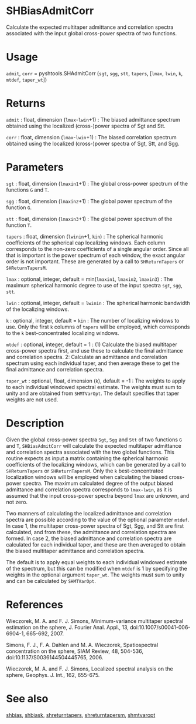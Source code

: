 # SHBiasAdmitCorr

Calculate the expected multitaper admittance and correlation spectra associated with the input global cross-power spectra of two functions.

# Usage

`admit`, `corr` = pyshtools.SHAdmitCorr (`sgt`, `sgg`, `stt`, `tapers`, [`lmax`, `lwin`, `k`, `mtdef`, `taper_wt`])

# Returns

`admit` : float, dimension (`lmax`-`lwin`+1) 
:   The biased admittance spectrum obtained using the localized (cross-)power spectra of Sgt and Stt.

`corr` : float, dimension (`lmax`-`lwin`+1) 
:   The biased correlation spectrum obtained using the localized (cross-)power spectra of Sgt, Stt, and Sgg.

# Parameters

`sgt` : float, dimension (`lmaxin1`+1)
:   The global cross-power spectrum of the functions `G` and `T`.

`sgg` : float, dimension (`lmaxin2`+1)
:   The global power spectrum of the function `G`.

`stt` : float, dimension (`lmaxin3`+1)
:   The global power spectrum of the function `T`.

`tapers` : float, dimension (`lwinin`+1, `kin`)
:   The spherical harmonic coefficients of the spherical cap localizing windows. Each column corresponds to the non-zero coefficients of a single angular order. Since all that is important is the power spectrum of each window, the exact angular order is not important. These are generated by a call to `SHReturnTapers` or `SHReturnTapersM`.

`lmax` : optional, integer, default = min(`lmaxin1`, `lmaxin2`, `lmaxin3`)
:   The maximum spherical harmonic degree to use of the input spectra `sgt`, `sgg`, `stt`.

`lwin` : optional, integer, default = `lwinin`
:   The spherical harmonic bandwidth of the localizing windows.

`k` : optional, integer, default = `kin`
:   The number of localizing windows to use. Only the first `k` columns of `tapers` will be employed, which corresponds to the `k` best-concentrated localizing windows.

`mtdef` : optional, integer, default = 1
:   (1) Calculate the biased multitaper cross-power spectra first, and use these to calculate the final admittance and correlation spectra. 2: Calculate an admittance and correlation spectrum using each individual taper, and then average these to get the final admittance and correlation spectra.

`taper_wt` : optional, float, dimension (`k`), default = -1
:   The weights to apply to each individual windowed spectral estimate. The weights must sum to unity and are obtained from `SHMTVarOpt`. The default specifies that taper weights are not used.

# Description

Given the global cross-power spectra `Sgt`, `Sgg` and `Stt` of two functions `G` and `T`, `SHBiasAdmitCorr` will calculate the expected multitaper admittance and correlation spectra associated with the two global functions. This routine expects as input a matrix containing the spherical harmonic coefficients of the localizing windows, which can be generated by a call to `SHReturnTapers` or `SHReturnTapersM`. Only the `k` best-concentrated localization windows will be employed when calculating the biased cross-power spectra. The maximum calculated degree of the output biased admittance and correlation spectra corresponds to `lmax-lwin`, as it is assumed that the input cross-power spectra beyond `lmax` are unknown, and not zero.

Two manners of calculating the localized admittance and correlation spectra are possible according to the value of the optional parameter `mtdef`. In case 1, the multitaper cross-power spectra of Sgt, Sgg, and Stt are first calculated, and from these, the admittance and correlation spectra are formed. In case 2, the biased admittance and correlation spectra are calculated for each individual taper, and these are then averaged to obtain the biased multitaper admittance and correlation spectra.

The default is to apply equal weights to each individual windowed estimate of the spectrum, but this can be modified when `mtdef` is 1 by specifying the weights in the optional argument `taper_wt`. The weights must sum to unity and can be calculated by `SHMTVarOpt`.

# References

Wieczorek, M. A. and F. J. Simons, Minimum-variance multitaper spectral estimation on the sphere, J. Fourier Anal. Appl., 13, doi:10.1007/s00041-006-6904-1, 665-692, 2007.

Simons, F. J., F. A. Dahlen and M. A. Wieczorek, Spatiospectral concentration on the sphere, SIAM Review, 48, 504-536, doi:10.1137/S0036144504445765, 2006. 

Wieczorek, M. A. and F. J. Simons, Localized spectral analysis on the sphere, 
Geophys. J. Int., 162, 655-675.

# See also

[shbias](pyshbias.html), [shbiask](pyshbiask.html), [shreturntapers](pyshreturntapers.html), [shreturntapersm](pyshreturntapersm.html), [shmtvaropt](pyshmtvaropt.html)
